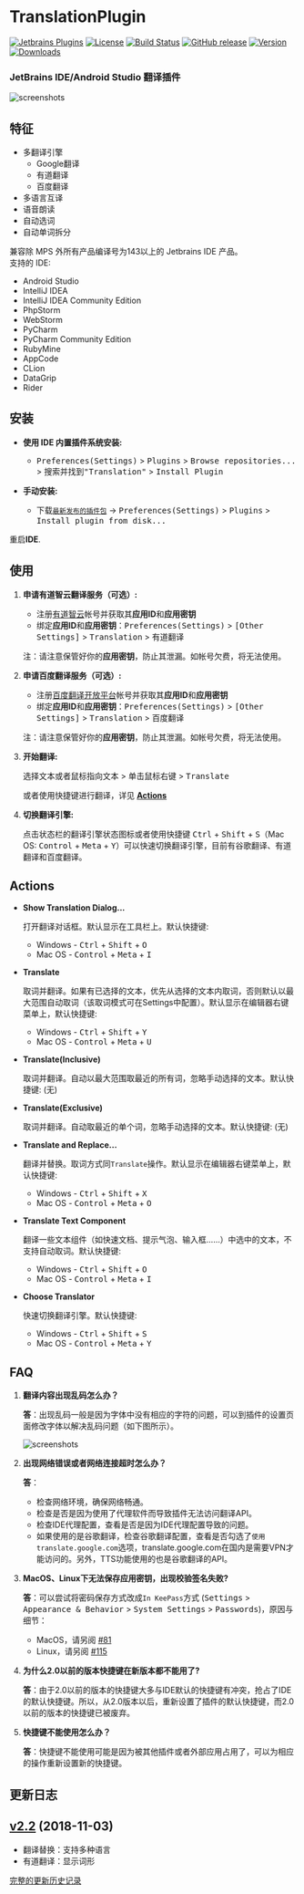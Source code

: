 
TranslationPlugin
=================

[![Jetbrains Plugins][plugin-img]][plugin]
[![License][license-img]][license]
[![Build Status][build-img-dev]][travis-ci]
[![GitHub release][release-img]][latest-release]
[![Version][version-img]][plugin]
[![Downloads][downloads-img]][plugin]

### JetBrains IDE/Android Studio 翻译插件

![screenshots](./images/screenshots.gif)

特征
----
- 多翻译引擎
  - Google翻译
  - 有道翻译
  - 百度翻译
- 多语言互译
- 语音朗读
- 自动选词
- 自动单词拆分

兼容除 MPS 外所有产品编译号为143以上的 Jetbrains IDE 产品。  
支持的 IDE:
- Android Studio
- IntelliJ IDEA
- IntelliJ IDEA Community Edition
- PhpStorm
- WebStorm
- PyCharm
- PyCharm Community Edition
- RubyMine
- AppCode
- CLion
- DataGrip
- Rider

安装
----
- **使用 IDE 内置插件系统安装:**
  - <kbd>Preferences(Settings)</kbd> > <kbd>Plugins</kbd> > <kbd>Browse repositories...</kbd> > <kbd>搜索并找到"Translation"</kbd> > <kbd>Install Plugin</kbd>

- **手动安装:**
  - 下载[`最新发布的插件包`][latest-release] -> <kbd>Preferences(Settings)</kbd> > <kbd>Plugins</kbd> > <kbd>Install plugin from disk...</kbd>

重启**IDE**.

使用
----
1. **申请有道智云翻译服务（可选）:**
   - 注册[有道智云](http://ai.youdao.com)帐号并获取其**应用ID**和**应用密钥**
   - 绑定**应用ID**和**应用密钥**：<kbd>Preferences(Settings)</kbd> > <kbd>\[Other Settings]</kbd> > <kbd>Translation</kbd> > <kbd>有道翻译</kbd>

   注：请注意保管好你的**应用密钥**，防止其泄漏。如帐号欠费，将无法使用。

2. **申请百度翻译服务（可选）:**
   - 注册[百度翻译开放平台](http://api.fanyi.baidu.com/api/trans/product/desktop?req=developer)帐号并获取其**应用ID**和**应用密钥**
   - 绑定**应用ID**和**应用密钥**：<kbd>Preferences(Settings)</kbd> > <kbd>\[Other Settings]</kbd> > <kbd>Translation</kbd> > <kbd>百度翻译</kbd>

   注：请注意保管好你的**应用密钥**，防止其泄漏。如帐号欠费，将无法使用。

3. **开始翻译:**

   <kbd>选择文本或者鼠标指向文本</kbd> > <kbd>单击鼠标右键</kbd> > <kbd>Translate</kbd>

   或者使用快捷键进行翻译，详见 **[Actions](#actions)**

4. **切换翻译引擎:**

   点击状态栏的翻译引擎状态图标或者使用快捷键 <kbd>Ctrl</kbd> + <kbd>Shift</kbd> + <kbd>S</kbd>（Mac OS: <kbd>Control</kbd> + <kbd>Meta</kbd> + <kbd>Y</kbd>）可以快速切换翻译引擎，目前有谷歌翻译、有道翻译和百度翻译。

Actions
-------
- **Show Translation Dialog...**

  打开翻译对话框。默认显示在工具栏上。默认快捷键:

  - Windows - <kbd>Ctrl</kbd> + <kbd>Shift</kbd> + <kbd>O</kbd>
  - Mac OS - <kbd>Control</kbd> + <kbd>Meta</kbd> + <kbd>I</kbd>

- **Translate**

  取词并翻译。如果有已选择的文本，优先从选择的文本内取词，否则默认以最大范围自动取词（该取词模式可在Settings中配置）。默认显示在编辑器右键菜单上，默认快捷键:

  - Windows - <kbd>Ctrl</kbd> + <kbd>Shift</kbd> + <kbd>Y</kbd>
  - Mac OS - <kbd>Control</kbd> + <kbd>Meta</kbd> + <kbd>U</kbd>

- **Translate(Inclusive)**

  取词并翻译。自动以最大范围取最近的所有词，忽略手动选择的文本。默认快捷键: (无)

- **Translate(Exclusive)**

  取词并翻译。自动取最近的单个词，忽略手动选择的文本。默认快捷键: (无)

- **Translate and Replace...**

  翻译并替换。取词方式同`Translate`操作。默认显示在编辑器右键菜单上，默认快捷键:

  - Windows - <kbd>Ctrl</kbd> + <kbd>Shift</kbd> + <kbd>X</kbd>
  - Mac OS - <kbd>Control</kbd> + <kbd>Meta</kbd> + <kbd>O</kbd>

- **Translate Text Component**

  翻译一些文本组件（如快速文档、提示气泡、输入框……）中选中的文本，不支持自动取词。默认快捷键:

  - Windows - <kbd>Ctrl</kbd> + <kbd>Shift</kbd> + <kbd>O</kbd>
  - Mac OS - <kbd>Control</kbd> + <kbd>Meta</kbd> + <kbd>I</kbd>

- **Choose Translator**

  快速切换翻译引擎。默认快捷键:

  - Windows - <kbd>Ctrl</kbd> + <kbd>Shift</kbd> + <kbd>S</kbd>
  - Mac OS - <kbd>Control</kbd> + <kbd>Meta</kbd> + <kbd>Y</kbd>

FAQ
---
1. **翻译内容出现乱码怎么办？**

   **答**：出现乱码一般是因为字体中没有相应的字符的问题，可以到插件的设置页面修改字体以解决乱码问题（如下图所示）。
   
   ![screenshots](./images/settings_font.png)

2. **出现网络错误或者网络连接超时怎么办？**

   **答**：  
   - 检查网络环境，确保网络畅通。
   - 检查是否是因为使用了代理软件而导致插件无法访问翻译API。
   - 检查IDE代理配置，查看是否是因为IDE代理配置导致的问题。
   - 如果使用的是谷歌翻译，检查谷歌翻译配置，查看是否勾选了`使用translate.google.com`选项，translate.google.com在国内是需要VPN才能访问的。另外，TTS功能使用的也是谷歌翻译的API。

3. **MacOS、Linux下无法保存应用密钥，出现校验签名失败?**

   **答**：可以尝试将密码保存方式改成`In KeePass`方式 (<kbd>Settings</kbd> > <kbd>Appearance & Behavior</kbd> > <kbd>System Settings</kbd> > <kbd>Passwords</kbd>)，原因与细节：
   - MacOS，请另阅 [#81](https://github.com/YiiGuxing/TranslationPlugin/issues/81)
   - Linux，请另阅 [#115](https://github.com/YiiGuxing/TranslationPlugin/issues/115)

4. **为什么2.0以前的版本快捷键在新版本都不能用了?**

   **答**：由于2.0以前的版本的快捷键大多与IDE默认的快捷键有冲突，抢占了IDE的默认快捷键。所以，从2.0版本以后，重新设置了插件的默认快捷键，而2.0以前的版本的快捷键已被废弃。

5. **快捷键不能使用怎么办？**

   **答**：快捷键不能使用可能是因为被其他插件或者外部应用占用了，可以为相应的操作重新设置新的快捷键。

更新日志
--------
## [v2.2](https://github.com/YiiGuxing/TranslationPlugin/tree/v2.2) (2018-11-03)

- 翻译替换：支持多种语言
- 有道翻译：显示词形

[完整的更新历史记录](./CHANGELOG.md)


[build-img-dev]: https://img.shields.io/travis/YiiGuxing/TranslationPlugin/dev.svg?style=flat-square
[build-img-master]: https://img.shields.io/travis/YiiGuxing/TranslationPlugin/master.svg?style=flat-square
[license-img]: https://img.shields.io/github/license/YiiGuxing/TranslationPlugin.svg?style=flat-square
[release-img]: https://img.shields.io/github/release/YiiGuxing/TranslationPlugin.svg?style=flat-square
[plugin-img]: https://img.shields.io/badge/JetBrainsPlugin-8579-orange.svg?style=flat-square
[downloads-img]: https://img.shields.io/jetbrains/plugin/d/8579.svg?style=flat-square
[version-img]: https://img.shields.io/jetbrains/plugin/v/8579.svg?style=flat-square&colorB=0091ea
[latest-release]: https://github.com/YiiGuxing/TranslationPlugin/releases/latest
[license]: https://github.com/YiiGuxing/TranslationPlugin/blob/master/LICENSE
[travis-ci]: https://travis-ci.org/YiiGuxing/TranslationPlugin
[plugin]: https://plugins.jetbrains.com/plugin/8579
